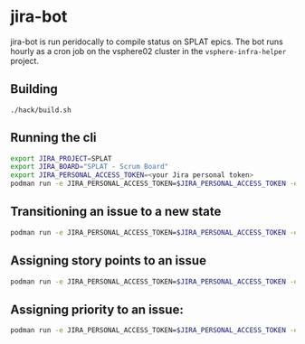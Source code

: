 # jira-bot

jira-bot is run peridocally to compile status on SPLAT epics. The bot runs hourly as a cron job on the vsphere02 cluster in the `vsphere-infra-helper` project. 

## Building
```
./hack/build.sh
```

## Running the cli

```sh
export JIRA_PROJECT=SPLAT
export JIRA_BOARD="SPLAT - Scrum Board"
export JIRA_PERSONAL_ACCESS_TOKEN=<your Jira personal token>
podman run -e JIRA_PERSONAL_ACCESS_TOKEN=$JIRA_PERSONAL_ACCESS_TOKEN -e JIRA_PROJECT=$JIRA_PROJECT -e  JIRA_BOARD=$JIRA_BOARD quay.io/ocp-splat/jira-bot:latest ./splat-jira-bot help
```

## Transitioning an issue to a new state

```sh
podman run -e JIRA_PERSONAL_ACCESS_TOKEN=$JIRA_PERSONAL_ACCESS_TOKEN -e JIRA_PROJECT=$JIRA_PROJECT -e  JIRA_BOARD=$JIRA_BOARD quay.io/ocp-splat/jira-bot:latest ./splat-jira-bot issue update-size-and-priority SPLAT-1450 --state="to do" —dry-run=false —override=true
```

## Assigning story points to an issue

```sh
podman run -e JIRA_PERSONAL_ACCESS_TOKEN=$JIRA_PERSONAL_ACCESS_TOKEN -e JIRA_PROJECT=$JIRA_PROJECT -e  JIRA_BOARD=$JIRA_BOARD quay.io/ocp-splat/jira-bot:latest ./splat-jira-bot issue update-size-and-priority SPLAT-1450 --points=5 —dry-run=false —override=true
```

## Assigning priority to an issue:

```sh
podman run -e JIRA_PERSONAL_ACCESS_TOKEN=$JIRA_PERSONAL_ACCESS_TOKEN -e JIRA_PROJECT=$JIRA_PROJECT -e  JIRA_BOARD=$JIRA_BOARD quay.io/ocp-splat/jira-bot:latest ./splat-jira-bot issue update-size-and-priority SPLAT-1450 --priority="to do" —dry-run=false —override=true
```

